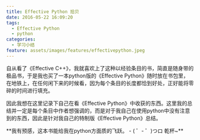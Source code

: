 ```yaml
---
title: Effective Python 拾贝
date: 2016-05-22 16:09:20
tags:
  - Effective Python
  - python
categories:
  - 学习小结
feature: assets/images/features/effectivepython.jpeg
---
```

自从看了《Effective C++》，我就喜欢上了这种以经验条目的书，简直是随身带的极品书，于是我也买了一本python版的《Effective Python》随时放在书包里，在地铁上，在任何闲下来的时候看，因为每个条目的长度都恰到好处，正好能将零碎的时间进行填充。
<p>
因此我想在这里记录下自己在看《Effective Python》中收获的东西。这里我的总结并一定是每个条目中作者想强调的，而是对于我自己在使用python中没有注意到的东西，因此是针对我自己的特制版《Effective Python》总结。
<p>
**我有预感，这本书能给我在python方面质的飞跃。 - ( ゜- ゜)つロ 乾杯~**
